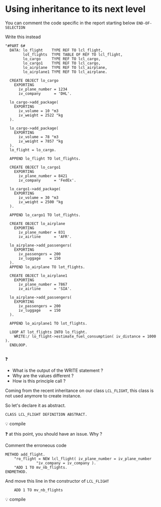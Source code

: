 # Using inheritance to its next level

You can comment the code specific in the report starting below ```END-OF-SELECTION```

Write this instead 

```
"#PART 6#
  DATA: lo_flight    TYPE REF TO lcl_flight,
        lot_flights  TYPE TABLE OF REF TO lcl_flight,
        lo_cargo     TYPE REF TO lcl_cargo,
        lo_cargo1    TYPE REF TO lcl_cargo,
        lo_airplane  TYPE REF TO lcl_airplane,
        lo_airplane1 TYPE REF TO lcl_airplane.

  CREATE OBJECT lo_cargo
    EXPORTING
      iv_plane_number = 1234
      iv_company      = 'DHL'.

  lo_cargo->add_package(
    EXPORTING
      iv_volume = 10 "m3
      iv_weight = 2522 "kg
  ).

  lo_cargo->add_package(
    EXPORTING
      iv_volume = 78 "m3
      iv_weight = 7857 "kg
  ).
  lo_flight = lo_cargo.

  APPEND lo_flight TO lot_flights.

  CREATE OBJECT lo_cargo1
    EXPORTING
      iv_plane_number = 8421
      iv_company      = 'FedEx'.

  lo_cargo1->add_package(
    EXPORTING
      iv_volume = 30 "m3
      iv_weight = 2500 "kg
  ).

  APPEND lo_cargo1 TO lot_flights.

  CREATE OBJECT lo_airplane
    EXPORTING
      iv_plane_number = 831
      iv_airline      = 'AFR'.

  lo_airplane->add_passengers(
    EXPORTING
      iv_passengers = 200
      iv_luggage    = 150
  ).
  APPEND lo_airplane TO lot_flights.

  CREATE OBJECT lo_airplane1
    EXPORTING
      iv_plane_number = 7867
      iv_airline      = 'SIA'.

  lo_airplane->add_passengers(
    EXPORTING
      iv_passengers = 200
      iv_luggage    = 150
  ).

  APPEND lo_airplane1 TO lot_flights.

  LOOP AT lot_flights INTO lo_flight.
    WRITE:/ lo_flight->estimate_fuel_consumption( iv_distance = 1000 ).
  ENDLOOP.
  
```

:question: 
- What is the output of the WRITE statement ? 
- Why are the values different ?
- How is this principle call ?

Coming from the recent inheritance on our class ```LCL_FLIGHT```, this class is not used anymore to create instance.

So let's declare it as abstract.
```
CLASS LCL_FLIGHT DEFINITION ABSTRACT.
```

:bulb: compile 

:question: at this point, you should have an issue. Why ?

Comment the erroneous code

```
METHOD add_flight.
    "ro_flight = NEW lcl_flight( iv_plane_number = iv_plane_number
              "iv_company = iv_company ).
    "ADD 1 TO mv_nb_flights.
ENDMETHOD.
```

And move this line in the constructor of ```LCL_FLIGHT```
```
	ADD 1 TO mv_nb_flights
```

:bulb: compile 

